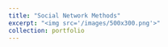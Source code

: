 ```yaml
---
title: "Social Network Methods"
excerpt: "<img src='/images/500x300.png'>"
collection: portfolio
---
```




